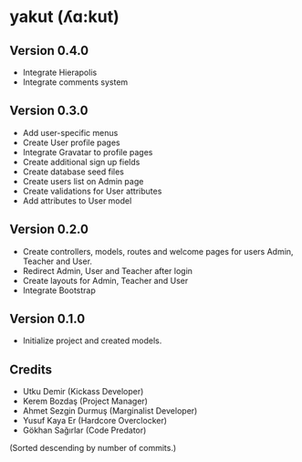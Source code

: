 yakut (ʎɑ:kut)
==============

Version 0.4.0
--------------
- Integrate Hierapolis
- Integrate comments system

Version 0.3.0
--------------
- Add user-specific menus
- Create User profile pages
- Integrate Gravatar to profile pages
- Create additional sign up fields
- Create database seed files
- Create users list on Admin page
- Create validations for User attributes
- Add attributes to User model

Version 0.2.0
--------------
- Create controllers, models, routes and welcome pages for users Admin, Teacher and User.
- Redirect Admin, User and Teacher after login
- Create layouts for Admin, Teacher and User
- Integrate Bootstrap

Version 0.1.0
--------------
- Initialize project and created models.

Credits
--------
- Utku Demir (Kickass Developer)
- Kerem Bozdaş (Project Manager)
- Ahmet Sezgin Durmuş (Marginalist Developer)
- Yusuf Kaya Er (Hardcore Overclocker)
- Gökhan Sağırlar (Code Predator)

(Sorted descending by number of commits.)

